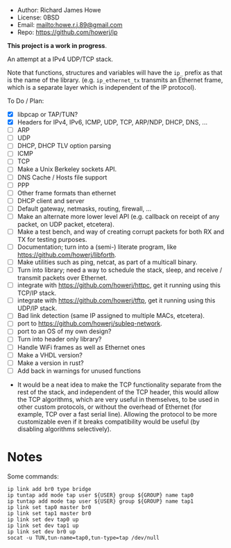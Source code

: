* Author: Richard James Howe
* License: 0BSD
* Email: <mailto:howe.r.j.89@gmail.com>
* Repo: <https://github.com/howerj/ip>

**This project is a work in progress**.

An attempt at a IPv4 UDP/TCP stack. 

Note that functions, structures and variables will have the `ip_` prefix as
that is the name of the library. (e.g. `ip_ethernet_tx` transmits an Ethernet
frame, which is a separate layer which is independent of the IP protocol).

To Do / Plan:

* [x] libpcap or TAP/TUN?
* [x] Headers for IPv4, IPv6, ICMP, UDP, TCP, ARP/NDP, DHCP, DNS, ...
* [ ] ARP
* [ ] UDP
* [ ] DHCP, DHCP TLV option parsing
* [ ] ICMP
* [ ] TCP
* [ ] Make a Unix Berkeley sockets API.
* [ ] DNS Cache / Hosts file support
* [ ] PPP
* [ ] Other frame formats than ethernet
* [ ] DHCP client and server
* [ ] Default gateway, netmasks, routing, firewall, ...
* [ ] Make an alternate more lower level API (e.g. callback on receipt of any
  packet, on UDP packet, etcetera).
* [ ] Make a test bench, and way of creating corrupt packets for both
  RX and TX for testing purposes.
* [ ] Documentation; turn into a (semi-) literate program, like
  <https://github.com/howerj/libforth>.
* [ ] Make utilities such as ping, netcat, as part of a multicall binary.
* [ ] Turn into library; need a way to schedule the stack, sleep,
  and receive / transmit packets over Ethernet.
* [ ] integrate with <https://github.com/howerj/httpc>, get it running
  using this TCP/IP stack.
* [ ] integrate with <https://github.com/howerj/tftp>, get it running using
  this UDP/IP stack.
* [ ] Bad link detection (same IP assigned to multiple MACs, etcetera).
* [ ] port to <https://github.com/howerj/subleq-network>.
* [ ] port to an OS of my own design?
* [ ] Turn into header only library?
* [ ] Handle WiFi frames as well as Ethernet ones
* [ ] Make a VHDL version?
* [ ] Make a version in rust?
* [ ] Add back in warnings for unused functions
* It would be a neat idea to make the TCP functionality separate from the
rest of the stack, and independent of the TCP header, this would allow the
TCP algorithms, which are very useful in themselves, to be used in other custom
protocols, or without the overhead of Ethernet (for example, TCP over a fast
serial line). Allowing the protocol to be more customizable even if it breaks
compatibility would be useful (by disabling algorithms selectively).

# Notes

Some commands:

	ip link add br0 type bridge
	ip tuntap add mode tap user ${USER} group ${GROUP} name tap0
	ip tuntap add mode tap user ${USER} group ${GROUP} name tap1
	ip link set tap0 master br0
	ip link set tap1 master br0
	ip link set dev tap0 up
	ip link set dev tap1 up
	ip link set dev br0 up
	socat -u TUN,tun-name=tap0,tun-type=tap /dev/null
